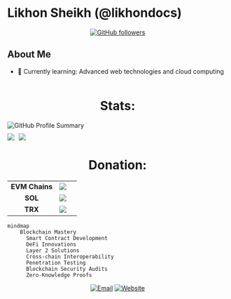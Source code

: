 # Likhon Sheikh (@likhondocs)

<div align="center">

[![GitHub followers](https://img.shields.io/github/followers/likhondocs?label=Follow&style=social)](https://github.com/likhondocs)

</div>

## About Me
- 🌱 Currently learning: Advanced web technologies and cloud computing


<div id="stats" align="center" style="display: flex; flex-direction: column;">
    <h1>Stats:</h1>
    <a style="display: flex; align-items: center;">
        <img src="https://github-profile-summary-cards.vercel.app/api/cards/profile-details?username=likhondocs&theme=dark" alt="GitHub Profile Summary" style="margin-bottom: 10px;" />
    </a>
    <a style="display: flex;">
        <img src="https://github-profile-summary-cards.vercel.app/api/cards/repos-per-language?username=likhondocs&theme=dark" style="margin-right: 10px;">
        <img src="https://github-profile-summary-cards.vercel.app/api/cards/stats?username=nazavod777&theme=dark">
    </a>
</div>

<div id="donation" align="center">
    <h1>Donation:</h1>
    <table>
        <tbody>
            <tr>
                <td align="center"><b>EVM Chains</b></td>
                <td align="center"><img style="vertical-align: middle;" src="https://img.shields.io/badge/ethereum-grey?logo=ethereum&logoColor=white"></td>
                <td align="center"><b></b></td>
            </tr>
            <tr>
                <td align="center"><b>SOL</b></td>
                <td align="center"><img style="vertical-align: middle;" src="https://img.shields.io/badge/solana-grey?logo=solana&logoColor=white"></td>
                <td align="center"><b></b></td>
            </tr>
            <tr>
                <td align="center"><b>TRX</b></td>
                <td align="center"><img style="vertical-align: middle;" src="https://img.shields.io/badge/tron-grey?logo=tron&logoColor=white"></td>
                <td align="center"><b></b></td>
            </tr>
        </tbody>
    </table>
</div>



```mermaid
mindmap
    Blockchain Mastery
      Smart Contract Development
      DeFi Innovations
      Layer 2 Solutions
      Cross-chain Interoperability
      Penetration Testing
      Blockchain Security Audits
      Zero-Knowledge Proofs
```



<div align="center">

[![Email](https://img.shields.io/badge/Email-likhondocs%40xmail.ru-blue?style=flat-square&logo=gmail&logoColor=white)](mailto:likhondocs@xmail.ru)
[![Website](https://img.shields.io/badge/Website-likhondocs.wiki-green?style=flat-square&logo=wordpress&logoColor=white)](https://likhondocs.wiki)

</div>

